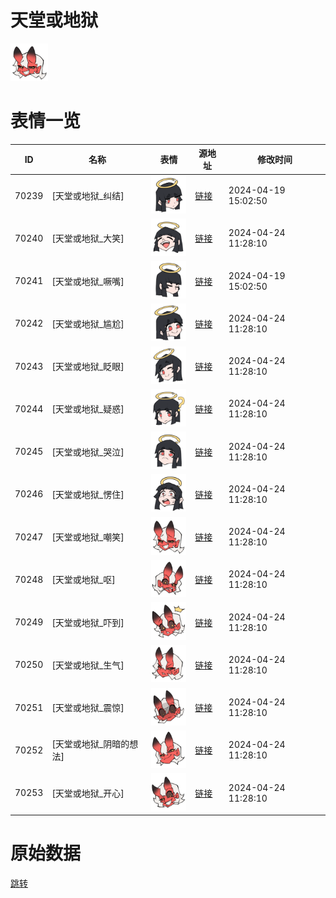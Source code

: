 # 天堂或地狱

<img src="./cover.png" height="60" alt="cover" />

# 表情一览

|ID|名称|表情|源地址|修改时间|
|----|----|----|----|----|
|70239|[天堂或地狱_纠结]|<img src="./pic/070239_%5B天堂或地狱_纠结%5D.png" height="60" alt="纠结"/>|[链接](https://i0.hdslb.com/bfs/garb/d62970b3acdb8932168e3dd429d40fa2bc038a41.png)|2024-04-19 15:02:50|
|70240|[天堂或地狱_大笑]|<img src="./pic/070240_%5B天堂或地狱_大笑%5D.png" height="60" alt="大笑"/>|[链接](https://i0.hdslb.com/bfs/garb/23deee48a2ea8bc9a5b4496401b44f15ca384e89.png)|2024-04-24 11:28:10|
|70241|[天堂或地狱_噘嘴]|<img src="./pic/070241_%5B天堂或地狱_噘嘴%5D.png" height="60" alt="噘嘴"/>|[链接](https://i0.hdslb.com/bfs/garb/d4b5c043ebd839ca6e4c306f9fb08c426799fea6.png)|2024-04-19 15:02:50|
|70242|[天堂或地狱_尴尬]|<img src="./pic/070242_%5B天堂或地狱_尴尬%5D.png" height="60" alt="尴尬"/>|[链接](https://i0.hdslb.com/bfs/garb/48fa8ee2c6437cad9dfd539e76af28e00b419098.png)|2024-04-24 11:28:10|
|70243|[天堂或地狱_眨眼]|<img src="./pic/070243_%5B天堂或地狱_眨眼%5D.png" height="60" alt="眨眼"/>|[链接](https://i0.hdslb.com/bfs/garb/bcc6bd6d5db25b2e0fe0b008221158acdfeb2f24.png)|2024-04-24 11:28:10|
|70244|[天堂或地狱_疑惑]|<img src="./pic/070244_%5B天堂或地狱_疑惑%5D.png" height="60" alt="疑惑"/>|[链接](https://i0.hdslb.com/bfs/garb/7b8c8a270ea76e2c08620cb5b7b35328b9e5bded.png)|2024-04-24 11:28:10|
|70245|[天堂或地狱_哭泣]|<img src="./pic/070245_%5B天堂或地狱_哭泣%5D.png" height="60" alt="哭泣"/>|[链接](https://i0.hdslb.com/bfs/garb/a31f48e4143406f99e8f43ab7d0852b86f5f29d3.png)|2024-04-24 11:28:10|
|70246|[天堂或地狱_愣住]|<img src="./pic/070246_%5B天堂或地狱_愣住%5D.png" height="60" alt="愣住"/>|[链接](https://i0.hdslb.com/bfs/garb/dbdfd81e5513f9cf17e82fd61d1d6db1323c7cdd.png)|2024-04-24 11:28:10|
|70247|[天堂或地狱_嘲笑]|<img src="./pic/070247_%5B天堂或地狱_嘲笑%5D.png" height="60" alt="嘲笑"/>|[链接](https://i0.hdslb.com/bfs/garb/21a679fbeacf6c245e5568c16495e5f0c0ca21e1.png)|2024-04-24 11:28:10|
|70248|[天堂或地狱_呕]|<img src="./pic/070248_%5B天堂或地狱_呕%5D.png" height="60" alt="呕"/>|[链接](https://i0.hdslb.com/bfs/garb/b1cbef726e78f1d3ee8e6f751a02243c10684dfc.png)|2024-04-24 11:28:10|
|70249|[天堂或地狱_吓到]|<img src="./pic/070249_%5B天堂或地狱_吓到%5D.png" height="60" alt="吓到"/>|[链接](https://i0.hdslb.com/bfs/garb/9a75da1b43adc9738a1197601bfda059b2ecf0b9.png)|2024-04-24 11:28:10|
|70250|[天堂或地狱_生气]|<img src="./pic/070250_%5B天堂或地狱_生气%5D.png" height="60" alt="生气"/>|[链接](https://i0.hdslb.com/bfs/garb/22711e4356538b77d17ca4eb2a3e166545b13adb.png)|2024-04-24 11:28:10|
|70251|[天堂或地狱_震惊]|<img src="./pic/070251_%5B天堂或地狱_震惊%5D.png" height="60" alt="震惊"/>|[链接](https://i0.hdslb.com/bfs/garb/ef704fc37c2a8cfa4fbab4f9aab1ec0beead0c20.png)|2024-04-24 11:28:10|
|70252|[天堂或地狱_阴暗的想法]|<img src="./pic/070252_%5B天堂或地狱_阴暗的想法%5D.png" height="60" alt="阴暗的想法"/>|[链接](https://i0.hdslb.com/bfs/garb/56aadaf37561800dfa4a83b8c533fad6a1c04848.png)|2024-04-24 11:28:10|
|70253|[天堂或地狱_开心]|<img src="./pic/070253_%5B天堂或地狱_开心%5D.png" height="60" alt="开心"/>|[链接](https://i0.hdslb.com/bfs/garb/a1507e7879f36c84682a10b48e56fe5878b030fc.png)|2024-04-24 11:28:10|

# 原始数据

[跳转](./raw.json)

